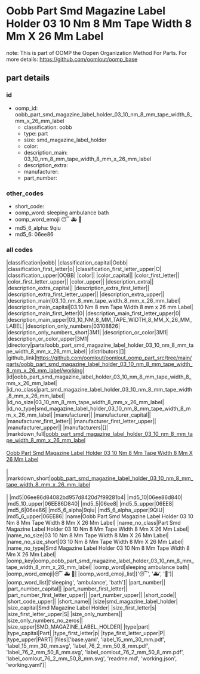 # Oobb Part Smd Magazine Label Holder 03 10 Nm 8 Mm Tape Width 8 Mm X 26 Mm Label  

note: This is part of OOMP the Oopen Organization Method For Parts. For more details: https://github.com/oomlout/oomp_base

##  part details





### id
* oomp_id: oobb_part_smd_magazine_label_holder_03_10_nm_8_mm_tape_width_8_mm_x_26_mm_label
  * classification: oobb
  * type: part
  * size: smd_magazine_label_holder
  * color: 
  * description_main: 03_10_nm_8_mm_tape_width_8_mm_x_26_mm_label
  * description_extra: 
  * manufacturer: 
  * part_number: 

### other_codes
* short_code: 
* oomp_word: sleeping ambulance bath
* oomp_word_emoji :sleeping: :ambulance: :bath:
* md5_6_alpha: 9qiu
* md5_6: 06ee86

### all codes 
|classification|oobb|
|classification_capital|Oobb|
|classification_first_letter|o|
|classification_first_letter_upper|O|
|classification_upper|OOBB|
|color||
|color_capital||
|color_first_letter||
|color_first_letter_upper||
|color_upper||
|description_extra||
|description_extra_capital||
|description_extra_first_letter||
|description_extra_first_letter_upper||
|description_extra_upper||
|description_main|03_10_nm_8_mm_tape_width_8_mm_x_26_mm_label|
|description_main_capital|03.10 Nm 8 mm Tape Width 8 mm x 26 mm Label|
|description_main_first_letter|0|
|description_main_first_letter_upper|0|
|description_main_upper|03_10_NM_8_MM_TAPE_WIDTH_8_MM_X_26_MM_LABEL|
|description_only_numbers|03108826|
|description_only_numbers_short|3M1|
|description_or_color|3M1|
|description_or_color_upper|3M1|
|directory|parts/oobb_part_smd_magazine_label_holder_03_10_nm_8_mm_tape_width_8_mm_x_26_mm_label|
|distributors|[]|
|github_link|https://github.com/oomlout/oomlout_oomp_part_src/tree/main/parts/oobb_part_smd_magazine_label_holder_03_10_nm_8_mm_tape_width_8_mm_x_26_mm_label/working|
|id|oobb_part_smd_magazine_label_holder_03_10_nm_8_mm_tape_width_8_mm_x_26_mm_label|
|id_no_class|part_smd_magazine_label_holder_03_10_nm_8_mm_tape_width_8_mm_x_26_mm_label|
|id_no_size|03_10_nm_8_mm_tape_width_8_mm_x_26_mm_label|
|id_no_type|smd_magazine_label_holder_03_10_nm_8_mm_tape_width_8_mm_x_26_mm_label|
|manufacturer||
|manufacturer_capital||
|manufacturer_first_letter||
|manufacturer_first_letter_upper||
|manufacturer_upper||
|manufacturers|[]|
|markdown_full|[oobb_part_smd_magazine_label_holder_03_10_nm_8_mm_tape_width_8_mm_x_26_mm_label](https://github.com/oomlout/oomlout_oomp_part_src/tree/main/parts/oobb_part_smd_magazine_label_holder_03_10_nm_8_mm_tape_width_8_mm_x_26_mm_label/working)<br>[](https://github.com/oomlout/oomlout_oomp_part_src/tree/main/parts/oobb_part_smd_magazine_label_holder_03_10_nm_8_mm_tape_width_8_mm_x_26_mm_label/working)<br>[Oobb Part Smd Magazine Label Holder 03 10 Nm 8 Mm Tape Width 8 Mm X 26 Mm Label](https://github.com/oomlout/oomlout_oomp_part_src/tree/main/parts/oobb_part_smd_magazine_label_holder_03_10_nm_8_mm_tape_width_8_mm_x_26_mm_label/working)<br><br>|
|markdown_short|[oobb_part_smd_magazine_label_holder_03_10_nm_8_mm_tape_width_8_mm_x_26_mm_label](https://github.com/oomlout/oomlout_oomp_part_src/tree/main/parts/oobb_part_smd_magazine_label_holder_03_10_nm_8_mm_tape_width_8_mm_x_26_mm_label/working)<br><br>|
|md5|06ee86d84082bd957d8420d7f99281b4|
|md5_10|06ee86d840|
|md5_10_upper|06EE86D840|
|md5_5|06ee8|
|md5_5_upper|06EE8|
|md5_6|06ee86|
|md5_6_alpha|9qiu|
|md5_6_alpha_upper|9QIU|
|md5_6_upper|06EE86|
|name|Oobb Part Smd Magazine Label Holder 03 10 Nm 8 Mm Tape Width 8 Mm X 26 Mm Label|
|name_no_class|Part Smd Magazine Label Holder 03 10 Nm 8 Mm Tape Width 8 Mm X 26 Mm Label|
|name_no_size|03 10 Nm 8 Mm Tape Width 8 Mm X 26 Mm Label|
|name_no_size_short|03 10 Nm 8 Mm Tape Width 8 Mm X 26 Mm Label|
|name_no_type|Smd Magazine Label Holder 03 10 Nm 8 Mm Tape Width 8 Mm X 26 Mm Label|
|oomp_key|oomp_oobb_part_smd_magazine_label_holder_03_10_nm_8_mm_tape_width_8_mm_x_26_mm_label|
|oomp_word|sleeping ambulance bath|
|oomp_word_emoji|:sleeping: :ambulance: :bath:|
|oomp_word_emoji_list|[':sleeping:', ':ambulance:', ':bath:']|
|oomp_word_list|['sleeping', 'ambulance', 'bath']|
|part_number||
|part_number_capital||
|part_number_first_letter||
|part_number_first_letter_upper||
|part_number_upper||
|short_code||
|short_code_upper||
|short_name||
|size|smd_magazine_label_holder|
|size_capital|Smd Magazine Label Holder|
|size_first_letter|s|
|size_first_letter_upper|S|
|size_only_numbers||
|size_only_numbers_no_zeros||
|size_upper|SMD_MAGAZINE_LABEL_HOLDER|
|type|part|
|type_capital|Part|
|type_first_letter|p|
|type_first_letter_upper|P|
|type_upper|PART|
|files|['base.yaml', 'label_15_mm_30_mm.pdf', 'label_15_mm_30_mm.svg', 'label_76_2_mm_50_8_mm.pdf', 'label_76_2_mm_50_8_mm.svg', 'label_oomlout_76_2_mm_50_8_mm.pdf', 'label_oomlout_76_2_mm_50_8_mm.svg', 'readme.md', 'working.json', 'working.yaml']|
